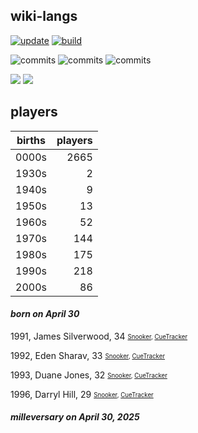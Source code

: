 ## wiki-langs
[![update](https://github.com/dreamerminsk/wiki-langs/actions/workflows/update-tables.yml/badge.svg)](https://github.com/dreamerminsk/wiki-langs/actions/workflows/update-tables.yml)
[![build](https://github.com/dreamerminsk/wiki-langs/actions/workflows/build.yml/badge.svg)](https://github.com/dreamerminsk/wiki-langs/actions/workflows/build.yml)

![commits](https://img.shields.io/github/commit-activity/y/dreamerminsk/wiki-langs)
![commits](https://img.shields.io/github/commit-activity/m/dreamerminsk/wiki-langs)
![commits](https://img.shields.io/github/commit-activity/w/dreamerminsk/wiki-langs)

![](https://img.shields.io/github/languages/code-size/dreamerminsk/wiki-langs)
![](https://img.shields.io/github/repo-size/dreamerminsk/wiki-langs)

## players
| births | players |
| :----: | ------: |
| 0000s | 2665 |
| 1930s | 2 |
| 1940s | 9 |
| 1950s | 13 |
| 1960s | 52 |
| 1970s | 144 |
| 1980s | 175 |
| 1990s | 218 |
| 2000s | 86 |

#### ***born on April 30***
1991, James Silverwood, 34 <sub><sup>[Snooker](http://www.snooker.org/res/index.asp?player=147), [CueTracker](http://cuetracker.net/Players/james-silverwood/)</sup></sub>

1992, Eden Sharav, 33 <sub><sup>[Snooker](http://www.snooker.org/res/index.asp?player=620), [CueTracker](http://cuetracker.net/Players/eden-sharav/)</sup></sub>

1993, Duane Jones, 32 <sub><sup>[Snooker](http://www.snooker.org/res/index.asp?player=448), [CueTracker](http://cuetracker.net/Players/duane-jones/)</sup></sub>

1996, Darryl Hill, 29 <sub><sup>[Snooker](http://www.snooker.org/res/index.asp?player=892), [CueTracker](http://cuetracker.net/Players/darryl-hill/)</sup></sub>


#### ***milleversary on April 30, 2025***



